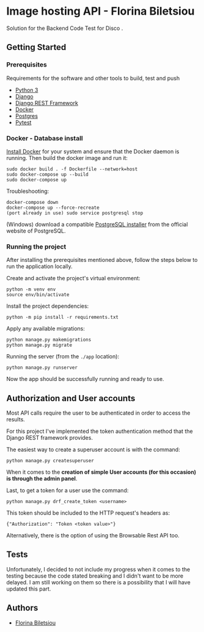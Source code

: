 # Image hosting API - Florina Biletsiou

Solution for the Backend Code Test for Disco .


## Getting Started


### Prerequisites

Requirements for the software and other tools to build, test and push 
- [Python 3](https://www.python.org/)
- [Django](https://www.djangoproject.com/)
- [Django REST Framework](https://www.django-rest-framework.org/)
- [Docker](https://docs.docker.com/get-docker/)
- [Postgres](https://www.postgresql.org/)
- [Pytest](https://docs.pytest.org/)


### Docker - Database install
[Install Docker](https://docs.docker.com/get-docker/) for your system and ensure that the Docker daemon is running.
Then build the docker image and run it:

    sudo docker build . -f Dockerfile --network=host
    sudo docker-compose up --build
    sudo docker-compose up


Troubleshooting:
    
    docker-compose down
    docker-compose up --force-recreate
    (port already in use) sudo service postgresql stop

(Windows)
download a compatible [PostgreSQL installer](https://www.postgresql.org/download/windows/) from the official website of PostgreSQL.

### Running the project

After installing the prerequisites mentioned above, follow the steps below to run the application locally.

Create and activate the project's virtual environment:

    python -m venv env
    source env/bin/activate

Install the project dependencies:

    python -m pip install -r requirements.txt

Apply any available migrations:
    
    python manage.py makemigrations
    python manage.py migrate

Running the server (from the `./app` location):

    python manage.py runserver

Now the app should be successfully running and ready to use.

## Authorization and User accounts

Most API calls require the user to be authenticated in order to access the results.

For this project I've implemented the token authentication method that the Django REST framework provides.

The easiest way to create a superuser account is with the command:

    python manage.py createsuperuser

When it comes to the **creation of simple User accounts (for this occasion) is through the admin panel**. 

Last, to get a token for a user use the command:

    python manage.py drf_create_token <username>

This token should be included to the HTTP request's headers as:

    {"Authorization": "Token <token value>"}

Alternatively, there is the option of using the Browsable Rest API too.

## Tests

Unfortunately, I decided to not include my progress when it comes to the testing because the code stated breaking and I didn't want to be more delayed. 
I am still working on them so there is a possibility that I will have updated this part. 


## Authors

  - [Florina Biletsiou](https://www.linkedin.com/in/florina-biletsiou/)
